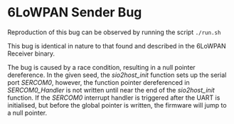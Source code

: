 # 6LoWPAN Sender Bug

Reproduction of this bug can be observed by running the script ``./run.sh``


This bug is identical in nature to that found and described in the 6LoWPAN Receiver binary.


The bug is caused by a race condition, resulting in a null pointer dereference. In the given seed, the *sio2host_init* function sets up the serial port *SERCOM0*, however, the function pointer dereferenced in *SERCOM0_Handler* is not written until near the end of the *sio2host_init* function. If the *SERCOM0* interrupt handler is triggered after the UART is initialised, but before the global pointer is written, the firmware will jump to a null pointer.
